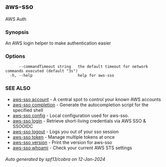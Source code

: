 ## aws-sso

AWS Auth

### Synopsis

An AWS login helper to make authentication easier

### Options

```
      --commandTimeout string   the default timeout for network commands executed (default "3s")
  -h, --help                    help for aws-sso
```

### SEE ALSO

* [aws-sso account](aws-sso_account.md)	 - A central spot to control your known AWS accounts
* [aws-sso completion](aws-sso_completion.md)	 - Generate the autocompletion script for the specified shell
* [aws-sso config](aws-sso_config.md)	 - Local configuration used for aws-sso.
* [aws-sso login](aws-sso_login.md)	 - Retrieve short-living credentials via AWS SSO & SSOOIDC
* [aws-sso logout](aws-sso_logout.md)	 - Logs you out of your sso session
* [aws-sso token](aws-sso_token.md)	 - Manage multiple tokens at once
* [aws-sso version](aws-sso_version.md)	 - Print the version for aws-sso
* [aws-sso whoami](aws-sso_whoami.md)	 - Check your current AWS STS settings

###### Auto generated by spf13/cobra on 12-Jan-2024

